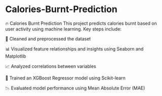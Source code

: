 # Calories-Burnt-Prediction
🔥 Calories Burnt Prediction
This project predicts calories burnt based on user activity using machine learning. Key steps include:

🧹 Cleaned and preprocessed the dataset

📊 Visualized feature relationships and insights using Seaborn and Matplotlib

📈 Analyzed correlations between variables

🤖 Trained an XGBoost Regressor model using Scikit-learn

📉 Evaluated model performance using Mean Absolute Error (MAE)
